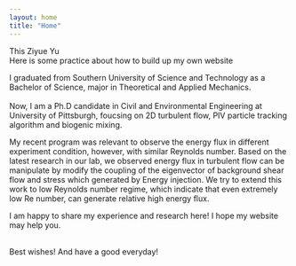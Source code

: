 ```yaml
---
layout: home
title: "Home"
---
```


This Ziyue Yu<br>
Here is some practice about how to build up my own website

I graduated from Southern University of Science and Technology as a Bachelor of Science, major in Theoretical and Applied Mechanics. <br>
<br>
Now, I am a Ph.D candidate in Civil and Environmental Engineering at University of Pittsburgh, foucsing on 2D turbulent flow, PIV particle tracking algorithm
and biogenic mixing.<br>

My recent program was relevant to observe the energy flux in different experiment condition, however, with similar Reynolds number. Based on the latest research in our lab, we observed energy flux in turbulent flow can be manipulate by modify the coupling of the eigenvector of background shear flow and 
stress which generated by Energy injection. We try to extend this work to low Reynolds number regime, which indicate that even extremely low Re number, can generate relative high energy flux. <br> 

I am happy to share my experience and research here! I hope my website may help you.<br>

<br>
Best wishes! And have a good everyday!


